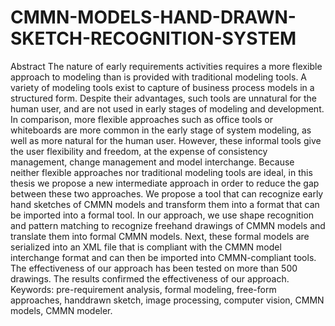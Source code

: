 # CMMN-MODELS-HAND-DRAWN-SKETCH-RECOGNITION-SYSTEM
Abstract
The nature of early requirements activities requires a more flexible approach to
modeling than is provided with traditional modeling tools. A variety of modeling
tools exist to capture of business process models in a structured form. Despite their
advantages, such tools are unnatural for the human user, and are not used in early
stages of modeling and development. In comparison, more flexible approaches such
as office tools or whiteboards are more common in the early stage of system
modeling, as well as more natural for the human user. However, these informal tools
give the user flexibility and freedom, at the expense of consistency management,
change management and model interchange.
Because neither flexible approaches nor traditional modeling tools are ideal, in this
thesis we propose a new intermediate approach in order to reduce the gap between
these two approaches. We propose a tool that can recognize early hand sketches of
CMMN models and transform them into a format that can be imported into a formal
tool. In our approach, we use shape recognition and pattern matching to recognize
freehand drawings of CMMN models and translate them into formal CMMN models.
Next, these formal models are serialized into an XML file that is compliant with the
CMMN model interchange format and can then be imported into CMMN-compliant
tools. The effectiveness of our approach has been tested on more than 500 drawings.
The results confirmed the effectiveness of our approach.
Keywords: pre-requirement analysis, formal modeling, free-form approaches, handdrawn sketch, image processing, computer vision, CMMN models, CMMN modeler.
